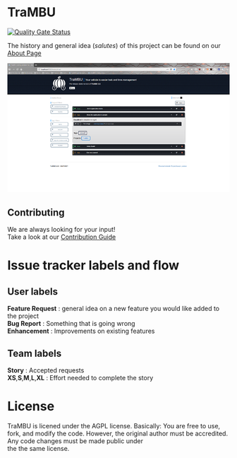 # TraMBU

[![Quality Gate Status](https://sonarcloud.io/api/project_badges/measure?project=be.doji.productivity%3Anewtrambu&metric=alert_status)](https://sonarcloud.io/dashboard?id=be.doji.productivity%3Anewtrambu)

The history and general idea (*salutes*) of this project can be found on our [About Page](docs/ABOUT.md)

![Trambu Screenshot](./docs/images/trambu_default_style_time.PNG "Screenshot of Trambu")

## Contributing

We are always looking for your input!  
Take a look at our [Contribution Guide](docs/CONTRIBUTING.md)

# Issue tracker labels and flow

## User labels

**Feature Request** : general idea on a new feature you would like added to the project  
**Bug Report** : Something that is going wrong  
**Enhancement** : Improvements on existing features  

## Team labels

**Story** : Accepted requests  
**XS**,**S**,**M**,**L**,**XL** : Effort needed to complete the story

# License

TraMBU is licened under the AGPL license. Basically: You are free to use, fork, and modify the code.
However, the original author must be accredited. Any code changes must be made public under  
the the same license. 